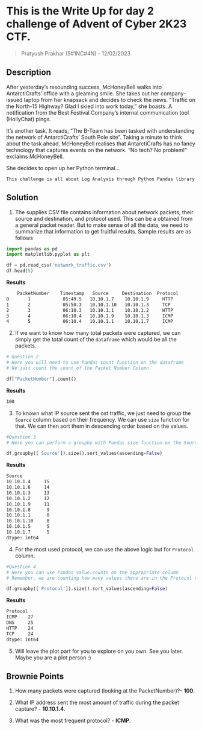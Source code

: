 # This is the Write Up for day 2 challenge of Advent of Cyber 2K23 CTF.

> Pratyush Prakhar (5#1NC#4N) - 12/02/2023

## Description

After yesterday’s resounding success, McHoneyBell walks into AntarctiCrafts’ office with a gleaming smile. She takes out her company-issued laptop from her knapsack and decides to check the news. “Traffic on the North-15 Highway? Glad I skied into work today,” she boasts. A notification from the Best Festival Company’s internal communication tool (HollyChat) pings.

It’s another task. It reads, “The B-Team has been tasked with understanding the network of AntarctiCrafts’ South Pole site”. Taking a minute to think about the task ahead, McHoneyBell realises that AntarctiCrafts has no fancy technology that captures events on the network. “No tech? No problem!” exclaims McHoneyBell.

She decides to open up her Python terminal…

`This challenge is all about Log Analysis through Python Pandas library`

## Solution

1. The supplies CSV file contains information about network packets, their source and destination, and protocol used. This can be a obtained from a general packet reader. But to make sense of all the data, we need to summarize that information to get fruitful results. Sample results are as follows

```py
import pandas as pd
import matplotlib.pyplot as plt

df = pd.read_csv('network_traffic.csv')
df.head(5)
```

**Results**
```bash
 	PacketNumber 	Timestamp 	Source 	   Destination 	Protocol
0 	    1 	         05:49.5   10.10.1.7 	10.10.1.9 	  HTTP
1 	    2 	         05:50.3   10.10.1.10 	10.10.1.3 	  TCP
2 	    3 	         06:10.3   10.10.1.1 	10.10.1.2 	  HTTP
3 	    4 	         06:10.4   10.10.1.9 	10.10.1.3 	  ICMP
4 	    5 	         06:10.4   10.10.1.1 	10.10.1.7 	  ICMP
```

2. If we want to know how many total packets were captured, we can simply get the total count of the `dataframe` which would be all the packets.

```py
# Question 2
# Here you will need to use Pandas count function on the dataframe
# We just count the count of the Packet Number Column.

df["PacketNumber"].count()
```

**Results**
```bash
100
```

3. To known what IP source sent the ost traffic, we just need to group the `Source` column based on their frequency. We can use `size` function for that. We can then sort them in descending order based on the values.

```py
#Question 3
# Here you can perform a groupby with Pandas size function on the Source and Destination columns

df.groupby(['Source']).size().sort_values(ascending=False)
```

**Results**
```bash
Source
10.10.1.4     15
10.10.1.6     14
10.10.1.3     13
10.10.1.2     12
10.10.1.9     11
10.10.1.8      9
10.10.1.1      8
10.10.1.10     8
10.10.1.5      5
10.10.1.7      5
dtype: int64
```

4. For the most used protocol, we can use the above logic but for `Protocol` column.

```py
#Question 4
# Here you can use Pandas value.counts on the appropriate column
# Remember, we are counting how many values there are in the Protocol column

df.groupby(['Protocol']).size().sort_values(ascending=False)
```

**Results**
```bash
Protocol
ICMP    27
DNS     25
HTTP    24
TCP     24
dtype: int64
```

5. Will leave the plot part for you to explore on you own. See you later. Maybe you are a plot person :)

## Brownie Points

1. How many packets were captured (looking at the PacketNumber)?- **100**.

2. What IP address sent the most amount of traffic during the packet capture? - **10.10.1.4**.

3. What was the most frequent protocol? - **ICMP**.
